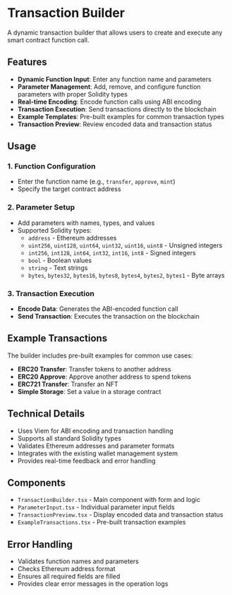 # Transaction Builder

A dynamic transaction builder that allows users to create and execute any smart contract function call.

## Features

- **Dynamic Function Input**: Enter any function name and parameters
- **Parameter Management**: Add, remove, and configure function parameters with proper Solidity types
- **Real-time Encoding**: Encode function calls using ABI encoding
- **Transaction Execution**: Send transactions directly to the blockchain
- **Example Templates**: Pre-built examples for common transaction types
- **Transaction Preview**: Review encoded data and transaction status

## Usage

### 1. Function Configuration
- Enter the function name (e.g., `transfer`, `approve`, `mint`)
- Specify the target contract address

### 2. Parameter Setup
- Add parameters with names, types, and values
- Supported Solidity types:
  - `address` - Ethereum addresses
  - `uint256`, `uint128`, `uint64`, `uint32`, `uint16`, `uint8` - Unsigned integers
  - `int256`, `int128`, `int64`, `int32`, `int16`, `int8` - Signed integers
  - `bool` - Boolean values
  - `string` - Text strings
  - `bytes`, `bytes32`, `bytes16`, `bytes8`, `bytes4`, `bytes2`, `bytes1` - Byte arrays

### 3. Transaction Execution
- **Encode Data**: Generates the ABI-encoded function call
- **Send Transaction**: Executes the transaction on the blockchain

## Example Transactions

The builder includes pre-built examples for common use cases:

- **ERC20 Transfer**: Transfer tokens to another address
- **ERC20 Approve**: Approve another address to spend tokens
- **ERC721 Transfer**: Transfer an NFT
- **Simple Storage**: Set a value in a storage contract

## Technical Details

- Uses Viem for ABI encoding and transaction handling
- Supports all standard Solidity types
- Validates Ethereum addresses and parameter formats
- Integrates with the existing wallet management system
- Provides real-time feedback and error handling

## Components

- `TransactionBuilder.tsx` - Main component with form and logic
- `ParameterInput.tsx` - Individual parameter input fields
- `TransactionPreview.tsx` - Display encoded data and transaction status
- `ExampleTransactions.tsx` - Pre-built transaction examples

## Error Handling

- Validates function names and parameters
- Checks Ethereum address format
- Ensures all required fields are filled
- Provides clear error messages in the operation logs
